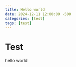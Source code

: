 ```yaml
---
title: Hello world
date: 2024-12-11 12:00:00 -500
categories: [test]
tags: [test]
---
```


# Test

hello world
